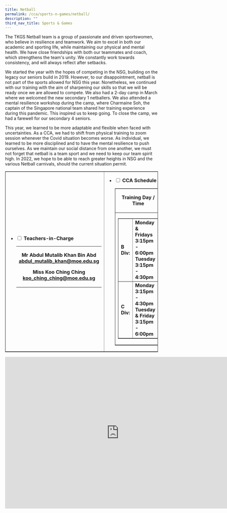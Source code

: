 ```yaml
---
title: Netball
permalink: /cca/sports-n-games/netball/
description: ""
third_nav_title: Sports & Games
---
```

<p>The TKGS Netball team is a group of passionate and driven sportswomen, who believe in resilience and teamwork. We aim to excel in both our academic and sporting life, while maintaining our physical and mental health. We have close friendships with both our teammates and coach, which strengthens the team's unity. We constantly work towards consistency, and will always reflect after setbacks.&nbsp;</p>
<p>We started the year with the hopes of competing in the NSG, building on the legacy our seniors build in 2019. However, to our disappointment, netball is not part of the sports allowed for NSG this year. Nonetheless, we continued with our training with the aim of sharpening our skills so that we will be ready once we are allowed to compete. We also had a 2-day camp in March where we welcomed the new secondary 1 netballers. We also attended a mental resilience workshop during the camp, where Charmaine Soh, the captain of the Singapore national team shared her training experience during this pandemic. This inspired us to keep going. To close the camp, we had a farewell for our secondary 4 seniors.</p>
<p>This year, we learned to be more adaptable and flexible when faced with uncertainties. As a CCA, we had to shift from physical training to zoom session whenever the Covid situation becomes worse. As individual, we learned to be more disciplined and to have the mental resilience to push ourselves. As we maintain our social distance from one another, we must not forget that netball is a team sport and we need to keep our team spirit high. In 2022, we hope to be able to reach greater heights in NSG and the various Netball carnivals, should the current situation permit.</p>
<table style="border-collapse: collapse; width: 100%;" border="1">
<tbody>
<tr>
<td style="width: 50%;">
<ul class="jekyllcodex_accordion">
<li><strong><input id="accordion1" type="checkbox" /> <label for="accordion1">Teachers-in-Charge</label></strong>
<div>
<table class="iveo_table ives_tab_green ive_eobj_left">
<tbody>
<tr>
<td>
<p style="text-align: center;"><strong>Mr Abdul Mutalib Khan Bin Abd</strong><br /><strong><a href="mailto:abdul_mutalib_khan@moe.edu.sg" target="">abdul_mutalib_khan@moe.edu.sg</a><br /></strong></p>
<p style="text-align: center;"><strong>Miss Koo Ching Ching<br /><a href="mailto:koo_ching_ching@moe.edu.sg" target="">koo_ching_ching@moe.edu.sg</a></strong></p>
</td>
</tr>
</tbody>
</table>
</div>
</li>
</ul>
</td>
<td style="width: 50%;">
<ul class="jekyllcodex_accordion">
<li><strong><input id="accordion2" type="checkbox" /> <label for="accordion2">CCA Schedule</label></strong>
<div>
<table style="border-collapse: collapse; width: 100%;" border="1">
<tbody>
<tr>
<td style="width: 50%; text-align: center;"><strong>Training Day / Time<br /></strong></td>
<td style="width: 50%; text-align: center;">
<p style="text-align: center;"><strong>Training Venue</strong></p>
</td>
</tr>
<tr>
<td style="width: 50%; text-align: center;">
<table border="1">
<tbody>
<tr>
<td><strong>B Div:</strong></td>
<td>
<div><strong>Monday &amp; Fridays</strong></div>
<div><strong> 3:15pm - 6:00pm</strong></div>
<div><strong> Tuesday</strong></div>
<div><strong> 3:15pm - 4:30pm</strong></div>
</td>
</tr>
<tr>
<td><strong>C Div:</strong></td>
<td>
<div><strong>Monday</strong></div>
<div><strong>3:15pm - 4:30pm</strong></div>
<div><strong> Tuesday &amp; Friday<br /></strong></div>
<div><strong>3:15pm - 6:00pm</strong></div>
</td>
</tr>
</tbody>
</table>
</td>
<td style="width: 50%; text-align: center;"><strong>Netball Court</strong></td>
</tr>
</tbody>
</table>
</div>
</li>
</ul>
</td>
</tr>
</tbody>
</table>
<iframe src="https://docs.google.com/presentation/d/e/2PACX-1vQbRiIQi9u8uEJNn7xh3pyrNPrurOl7392HMtJALwMZ3TGmGKG8G4awvGlxhBfKfOL0dgOFEZAJQPxr/embed?start=false&loop=false&delayms=10000" frameborder="0" width="750" height="500" allowfullscreen="true"></iframe>
